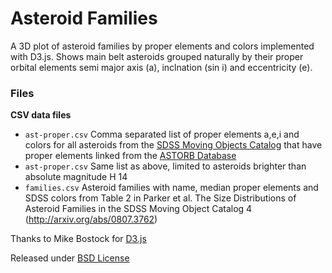# Asteroid Families

 A 3D plot of asteroid families by proper elements and colors implemented with D3.js. Shows main belt asteroids grouped naturally by their proper orbital elements semi major axis (a), inclnation (sin i) and eccentricity (e).

### Files

__CSV data files__

* `ast-proper.csv` Comma separated list of proper elements a,e,i  and colors for all asteroids from the [SDSS Moving Objects Catalog](http://www.astro.washington.edu/users/ivezic/sdssmoc/sdssmoc.html) that have proper elements linked from the [ASTORB Database](ftp://ftp.lowell.edu/pub/elgb/astorb.html)
* `ast-proper.csv` Same list as above, limited to asteroids brighter than absolute magnitude H 14
* `families.csv` Asteroid families with name, median proper elements and SDSS colors from Table 2 in Parker et al. The Size Distributions of Asteroid Families in the SDSS Moving Object Catalog 4 (http://arxiv.org/abs/0807.3762)


Thanks to Mike Bostock for [D3.js](http://d3js.org/) 

Released under [BSD License](LICENSE)